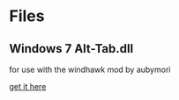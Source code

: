 # Files
## Windows 7 Alt-Tab.dll
for use with the windhawk mod by aubymori

[get it here](https://github.com/emeraldsucksss/emeraldsucksss.github.io/raw/main/files/AltTab.dll)
